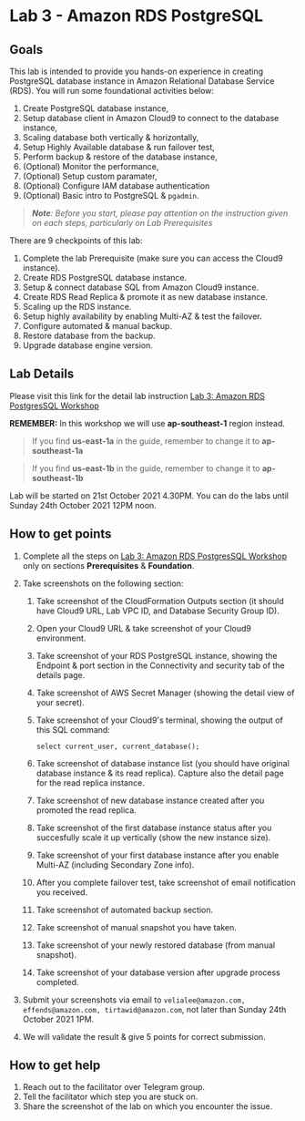 # Lab 3 - Amazon RDS PostgreSQL

## Goals
This lab is intended to provide you hands-on experience in creating PostgreSQL database instance in Amazon Relational Database Service (RDS). You will run some foundational activities below: 

1. Create PostgreSQL database instance, 
2. Setup database client in Amazon Cloud9 to connect to the database instance,
3. Scaling database both vertically & horizontally, 
4. Setup Highly Available database & run failover test,
5. Perform backup & restore of the database instance,
6. (Optional) Monitor the performance,
7. (Optional) Setup custom paramater,
8. (Optional) Configure IAM database authentication
9. (Optional) Basic intro to PostgreSQL & `pgadmin`.


> ***Note**: Before you start, please pay attention on the instruction given on each steps, particularly on Lab Prerequisites*

There are 9 checkpoints of this lab:

1. Complete the lab Prerequisite (make sure you can access the Cloud9 instance).
2. Create RDS PostgreSQL database instance.
3. Setup & connect database SQL from Amazon Cloud9 instance.
4. Create RDS Read Replica & promote it as new database instance.
5. Scaling up the RDS instance.
6. Setup highly availability by enabling Multi-AZ & test the failover.
7. Configure automated & manual backup.
8. Restore database from the backup.
9. Upgrade database engine version.

## Lab Details

Please visit this link for the detail lab instruction [Lab 3:  Amazon RDS PostgresSQL Workshop](https://rdspg.workshop.aws/)

**REMEMBER:** In this workshop we will use **ap-southeast-1** region instead.

> If you find **us-east-1a** in the guide, remember to change it to **ap-southeast-1a**

> If you find **us-east-1b** in the guide, remember to change it to **ap-southeast-1b**

Lab will be started on 21st October 2021 4.30PM. You can do the labs until Sunday 24th October 2021 12PM noon. 

## How to get points

1. Complete all the steps on [Lab 3:  Amazon RDS PostgresSQL Workshop](https://rdspg.workshop.aws/) only on sections **Prerequisites** & **Foundation**.
2. Take screenshots on the following section:

    1. Take screenshot of the CloudFormation Outputs section (it should have Cloud9 URL, Lab VPC ID, and Database Security Group ID).
    2. Open your Cloud9 URL & take screenshot of your Cloud9 environment.
    3. Take screenshot of your RDS PostgreSQL instance, showing the Endpoint & port section in the Connectivity and security tab of the details page.
    4. Take screenshot of AWS Secret Manager (showing the detail view of your secret).
    5. Take screenshot of your Cloud9's terminal, showing the output of this SQL command: 
        
        `select current_user, current_database();`
    
    6. Take screenshot of database instance list (you should have original database instance & its read replica). Capture also the detail page for the read replica instance.
    7. Take screenshot of new database instance created after you promoted the read replica.
    8. Take screenshot of the first database instance status after you succesfully scale it up vertically (show the new instance size).
    9. Take screenshot of your first database instance after you enable Multi-AZ (including Secondary Zone info).
    10. After you complete failover test, take screenshot of email notification you received.
    11. Take screenshot of automated backup section. 
    12. Take screenshot of manual snapshot you have taken.
    13. Take screenshot of your newly restored database (from manual snapshot).
    14. Take screenshot of your database version after upgrade process completed.

3. Submit your screenshots via email to `velialee@amazon.com, effends@amazon.com, tirtawid@amazon.com`, not later than Sunday 24th October 2021 1PM.
4. We will validate the result & give 5 points for correct submission.

## How to get help
1. Reach out to the facilitator over Telegram group.
2. Tell the facilitator which step you are stuck on.
3. Share the screenshot of the lab on which you encounter the issue.

